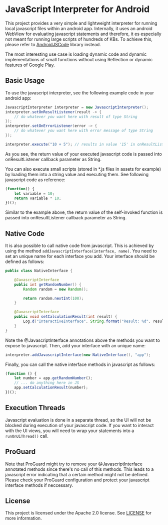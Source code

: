 # JavaScript Interpreter for Android
This project provides a very simple and lightweight interpreter for running local javascript files
within an android app. Internally, it uses an android WebView for evaluating javascript statements and
therefore, it es especially not meant for running large scripts of hundreds of KBs. To achieve this, please 
refer to [AndroidJSCode](https://github.com/ericwlange/AndroidJSCore) library instead.

The most interesting use case is loading dynamic code and dynamic implementations of small functions without using Reflection 
or dynamic features of Google Play.

## Basic Usage
To use the javascript interpreter, see the following example code in your android app:

```java
JavascriptInterpreter interpreter = new JavascriptInterpreter();
interpreter.setOnResultListener(result -> {
    // do whatever you want here with result of type String
});
interpreter.setOnErrorListener(error -> {
    // do whatever you want here with error message of type String
});

interpreter.execute("10 + 5"); // results in value '15' in onResultListener callback
```

As you see, the return value of your executed javascript code is passed into onResultListener callback parameter as String.

You can also execute small scripts (stored in *.js files in assets for example) by loading them into
a string value and executing them. See following javascript code as reference:

```javascript
(function() {
    let variable = 10;
    return variable * 10;
})();
```

Similar to the example above, the return value of the self-invoked function is passed into onResultListener callback parameter as String.

## Native Code
It is also possible to call native code from javascript. This is achieved by using the method `addJavascriptInterface(interface, name)`. You need to set an unique name for each interface you add. Your interface should be defined as follows:

```java
public class NativeInterface {

    @JavascriptInterface
    public int getRandomNumber() {
        Random random = new Random();

        return random.nextInt(100);
    }

    @JavascriptInterface
    public void setCalculationResult(int result) {
        Log.d("InteractiveInterface", String.format("Result: %d", result));
    }
}
```

Note the @JavascriptInterface annotations above the methods you want to expose to javascript. Then, add your interface with an unique name:

```java
interpreter.addJavascriptInterface(new NativeInterface(), "app");
```

Finally, you can call the native interface methods in javascript as follows:

```javascript
(function () {
    let number = app.getRandomNumber();
    // ... do anything here in JS
    app.setCalculationResult(number);
})();
```

## Execution Threads
Javascript evaluation is done in a separate thread, so the UI will not be blocked during execution of your javascript code. If you want to interact with the UI views, you will need to wrap your statements into a `runOnUiThread()` call.

## ProGuard
Note that ProGuard might try to remove your @JavascriptInterface annotated methods since there's no call of this methods. This leads to a javascript error indicating that a certain method might not be defined. Please check your ProGuard configuration and protect your javascript interface methods if neccessary.

## License
This project is licensed under the Apache 2.0 license. See [LICENSE](/LICENSE.md) for more information.